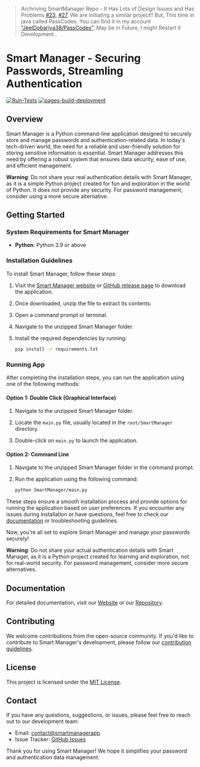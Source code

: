 > Archriving SmartManager Repo - It Has Lots of Design Issues and Has Problems [#23](https://github.com/JeelDobariya38/Smart-Manager/issues/23), [#27](https://github.com/JeelDobariya38/Smart-Manager/issues/27),
> We are initiating a similar project!! But, This time in java called PassCodes. You can find it in my account ["JeelDobariya38/PassCodes"](https://github.com/JeelDobariya38/PassCodes). May be in Future, I might Restart it Development..

# Smart Manager - Securing Passwords, Streamling Authentication

[![Run-Tests](https://github.com/JeelDobariya38/smart-manager/actions/workflows/Run-Tests.yaml/badge.svg)](https://github.com/JeelDobariya38/smart-manager/actions/workflows/Run-Tests.yaml) [![pages-build-deployment](https://github.com/JeelDobariya38/smart-manager/actions/workflows/pages/pages-build-deployment/badge.svg)](https://github.com/JeelDobariya38/smart-manager/actions/workflows/pages/pages-build-deployment)

## Overview

Smart Manager is a Python command-line application designed to securely store and manage passwords and authentication-related data. In today's tech-driven world, the need for a reliable and user-friendly solution for storing sensitive information is essential. Smart Manager addresses this need by offering a robust system that ensures data security, ease of use, and efficient management.

**Warning**: Do not share your real authentication details with Smart Manager, as it is a simple Python project created for fun and exploration in the world of Python. It does not provide any security. For password management, consider using a more secure alternative.

## Getting Started

### System Requirements for Smart Manager

- **Python**: Python 3.9 or above

### Installation Guidelines

To install Smart Manager, follow these steps:

1. Visit the [Smart Manager website](https://jeeldobariya38.github.io/Smart-Manager/) or [GitHub release page](https://github.com/JeelDobariya38/Smart-Manager/releases) to download the application.

2. Once downloaded, unzip the file to extract its contents.

3. Open a command prompt or terminal.

4. Navigate to the unzipped Smart Manager folder.

5. Install the required dependencies by running:
   ```bash
   pip install -r requirements.txt
   ```

### Running App

After completing the installation steps, you can run the application using one of the following methods:

#### Option 1: Double Click (Graphical Interface)

1. Navigate to the unzipped Smart Manager folder.

2. Locate the `main.py` file, usually located in the `root/SmartManager` directory.

3. Double-click on `main.py` to launch the application.

#### Option 2: Command Line

1. Navigate to the unzipped Smart Manager folder in the command prompt.

2. Run the application using the following command:
   ```bash
   python SmartManager/main.py
   ```

These steps ensure a smooth installation process and provide options for running the application based on user preferences. If you encounter any issues during installation or have questions, feel free to check our [documentation](https://jeeldobariya38.github.io/Smart-Manager/) or troubleshooting guidelines.

Now, you're all set to explore Smart Manager and manage your passwords securely!

**Warning**: Do not share your actual authentication details with Smart Manager, as it is a Python project created for learning and exploration, not for real-world security. For password management, consider more secure alternatives.

## Documentation

For detailed documentation, visit our [Website](https://jeeldobariya38.github.io/Smart-Manager/) or our [Repository](https://github.com/JeelDobariya38/Smart-Manager).

## Contributing

We welcome contributions from the open-source community. If you'd like to contribute to Smart Manager's development, please follow our [contribution guidelines](CONTRIBUTING.md).

## License

This project is licensed under the [MIT License](LICENSE.txt).

## Contact

If you have any questions, suggestions, or issues, please feel free to reach out to our development team:

- Email: [contact@smartmanagerapp](mailto:dobariyaj34@gmail.com)
- Issue Tracker: [GitHub Issues](https://github.com/JeelDobariya38/smart-Manager/issues)

Thank you for using Smart Manager! We hope it simplifies your password and authentication data management.
